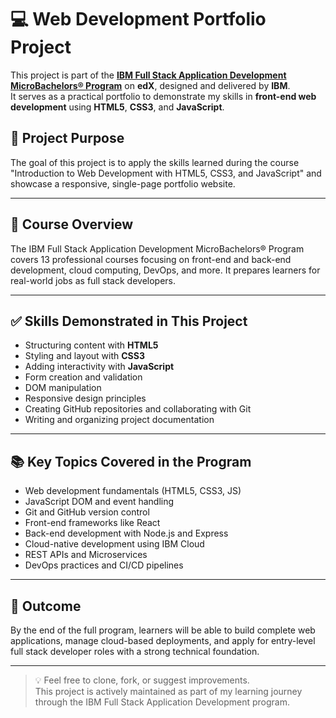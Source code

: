 # 💻 Web Development Portfolio Project

This project is part of the **[IBM Full Stack Application Development MicroBachelors® Program](https://www.edx.org/bachelors/microbachelors/ibm-full-stack-application-development?index=product&queryId=86c07ff8cb399290e456e94b8ee715a3&position=2)** on **edX**, designed and delivered by **IBM**.  
It serves as a practical portfolio to demonstrate my skills in **front-end web development** using **HTML5**, **CSS3**, and **JavaScript**.

## 🎯 Project Purpose

The goal of this project is to apply the skills learned during the course "Introduction to Web Development with HTML5, CSS3, and JavaScript" and showcase a responsive, single-page portfolio website.

---

## 📘 Course Overview

The IBM Full Stack Application Development MicroBachelors® Program covers 13 professional courses focusing on front-end and back-end development, cloud computing, DevOps, and more. It prepares learners for real-world jobs as full stack developers.

---

## ✅ Skills Demonstrated in This Project

- Structuring content with **HTML5**
- Styling and layout with **CSS3**
- Adding interactivity with **JavaScript**
- Form creation and validation
- DOM manipulation
- Responsive design principles
- Creating GitHub repositories and collaborating with Git
- Writing and organizing project documentation

---

## 📚 Key Topics Covered in the Program

- Web development fundamentals (HTML5, CSS3, JS)
- JavaScript DOM and event handling
- Git and GitHub version control
- Front-end frameworks like React
- Back-end development with Node.js and Express
- Cloud-native development using IBM Cloud
- REST APIs and Microservices
- DevOps practices and CI/CD pipelines

---

## 🚀 Outcome

By the end of the full program, learners will be able to build complete web applications, manage cloud-based deployments, and apply for entry-level full stack developer roles with a strong technical foundation.

---

> 💡 Feel free to clone, fork, or suggest improvements.  
> This project is actively maintained as part of my learning journey through the IBM Full Stack Application Development program.
